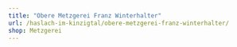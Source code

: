 ```yaml
---
title: "Obere Metzgerei Franz Winterhalter"
url: /haslach-im-kinzigtal/obere-metzgerei-franz-winterhalter/
shop: Metzgerei
---
```

